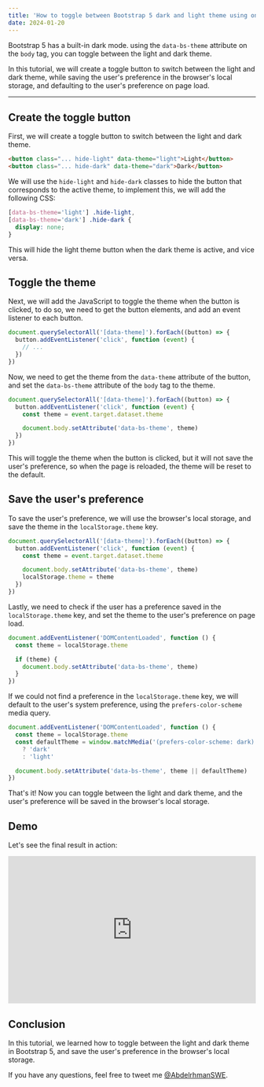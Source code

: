 ```yaml
---
title: 'How to toggle between Bootstrap 5 dark and light theme using only Vanilla JS'
date: 2024-01-20
---
```


Bootstrap 5 has a built-in dark mode. using the `data-bs-theme` attribute on the `body` tag, you can toggle between the light and dark theme.

In this tutorial, we will create a toggle button to switch between the light and dark theme, while saving the user's preference in the browser's local storage, and defaulting to the user's preference on page load.

---

## Create the toggle button

First, we will create a toggle button to switch between the light and dark theme.

```html
<button class="... hide-light" data-theme="light">Light</button>
<button class="... hide-dark" data-theme="dark">Dark</button>
```

We will use the `hide-light` and `hide-dark` classes to hide the button that corresponds to the active theme, to implement this, we will add the following CSS:

```css
[data-bs-theme='light'] .hide-light,
[data-bs-theme='dark'] .hide-dark {
  display: none;
}
```

This will hide the light theme button when the dark theme is active, and vice versa.

## Toggle the theme

Next, we will add the JavaScript to toggle the theme when the button is clicked, to do so, we need to get the button elements, and add an event listener to each button.

```js
document.querySelectorAll('[data-theme]').forEach((button) => {
  button.addEventListener('click', function (event) {
    // ...
  })
})
```

Now, we need to get the theme from the `data-theme` attribute of the button, and set the `data-bs-theme` attribute of the `body` tag to the theme.

```js
document.querySelectorAll('[data-theme]').forEach((button) => {
  button.addEventListener('click', function (event) {
    const theme = event.target.dataset.theme

    document.body.setAttribute('data-bs-theme', theme)
  })
})
```

This will toggle the theme when the button is clicked, but it will not save the user's preference, so when the page is reloaded, the theme will be reset to the default.

## Save the user's preference

To save the user's preference, we will use the browser's local storage, and save the theme in the `localStorage.theme` key.

```js
document.querySelectorAll('[data-theme]').forEach((button) => {
  button.addEventListener('click', function (event) {
    const theme = event.target.dataset.theme

    document.body.setAttribute('data-bs-theme', theme)
    localStorage.theme = theme
  })
})
```

Lastly, we need to check if the user has a preference saved in the `localStorage.theme` key, and set the theme to the user's preference on page load.

```js
document.addEventListener('DOMContentLoaded', function () {
  const theme = localStorage.theme

  if (theme) {
    document.body.setAttribute('data-bs-theme', theme)
  }
})
```

If we could not find a preference in the `localStorage.theme` key, we will default to the user's system preference, using the `prefers-color-scheme` media query.

```js
document.addEventListener('DOMContentLoaded', function () {
  const theme = localStorage.theme
  const defaultTheme = window.matchMedia('(prefers-color-scheme: dark)').matches
    ? 'dark'
    : 'light'

  document.body.setAttribute('data-bs-theme', theme || defaultTheme)
})
```

That's it! Now you can toggle between the light and dark theme, and the user's preference will be saved in the browser's local storage.

## Demo

Let's see the final result in action:

<iframe height="300" style="width: 100%;" scrolling="no" title="Toggle between Bootstrap 5 dark and light theme with Vanilla JS" src="https://codepen.io/abdelrhmansaid/embed/poYPqeB?default-tab=html%2Cresult" frameborder="no" loading="lazy" allowtransparency="true" allowfullscreen="true">
  See the Pen <a href="https://codepen.io/abdelrhmansaid/pen/poYPqeB">
  Toggle between Bootstrap 5 dark and light theme with Vanilla JS</a> by Abdelrhman Said (<a href="https://codepen.io/abdelrhmansaid">@abdelrhmansaid</a>)
  on <a href="https://codepen.io">CodePen</a>.
</iframe>

## Conclusion

In this tutorial, we learned how to toggle between the light and dark theme in Bootstrap 5, and save the user's preference in the browser's local storage.

If you have any questions, feel free to tweet me [@AbdelrhmanSWE](https://twitter.com/AbdelrhmanSWE).
